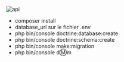 
![api](https://github.com/TalebRiadh/bon_achat_digital_api/assets/26094313/bf3ef534-a25a-4e7a-8853-b207feef831b)
- composer install
- database_url sur le fichier .env
- php bin/console doctrine:database:create
- php bin/console doctrine:schema:create
- php bin/console make:migration
- php bin/console d:m:m
